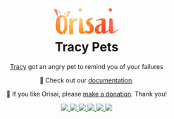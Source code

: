 <h1 align="center">
	<img src="https://github.com/orisai/.github/blob/main/images/repo_title.png?raw=true" alt="Orisai"/>
	<br/>
	Tracy Pets
</h1>

<p align="center">
    <a href="https://tracy.nette.org">Tracy</a> got an angry pet to remind you of your failures
</p>

<p align="center">
	📄 Check out our <a href="docs/README.md">documentation</a>.
</p>

<p align="center">
	💸 If you like Orisai, please <a href="https://orisai.dev/sponsor">make a donation</a>. Thank you!
</p>

<p align="center">
	<a href="https://github.com/orisai/tracy-pets/actions?query=workflow%3Aci">
		<img src="https://github.com/orisai/tracy-pets/workflows/ci/badge.svg">
	</a>
	<a href="https://coveralls.io/r/orisai/tracy-pets">
		<img src="https://badgen.net/coveralls/c/github/orisai/tracy-pets/v1.x?cache=300">
	</a>
	<a href="https://dashboard.stryker-mutator.io/reports/github.com/orisai/tracy-pets/v1.x">
		<img src="https://badge.stryker-mutator.io/github.com/orisai/tracy-pets/v1.x">
	</a>
	<a href="https://packagist.org/packages/orisai/tracy-pets">
		<img src="https://badgen.net/packagist/dt/orisai/tracy-pets?cache=3600">
	</a>
	<a href="https://packagist.org/packages/orisai/tracy-pets">
		<img src="https://badgen.net/packagist/v/orisai/tracy-pets?cache=3600">
	</a>
	<a href="https://choosealicense.com/licenses/mpl-2.0/">
		<img src="https://badgen.net/badge/license/MPL-2.0/blue?cache=3600">
	</a>
<p>

##
